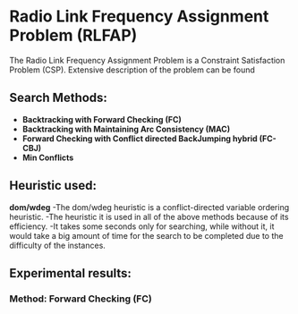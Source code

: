 # Radio Link Frequency Assignment Problem (RLFAP)
The Radio Link Frequency Assignment Problem is a Constraint Satisfaction Problem (CSP).
Extensive description of the problem can be found 

## Search Methods:
- **Backtracking with Forward Checking (FC)**
- **Backtracking with Maintaining Arc Consistency (MAC)**
- **Forward Checking with Conflict directed BackJumping hybrid (FC-CBJ)**
- **Min Conflicts**

## Heuristic used:
**dom/wdeg**
-The dom/wdeg heuristic is a conflict-directed variable ordering heuristic. 
-The heuristic it is used in all of the above methods because of its efficiency. 
-It takes some seconds only for searching, while without it, it would take a big amount of time for the search to be completed due to the difficulty of the instances.

## Experimental results:

### Method: Forward Checking (FC)
